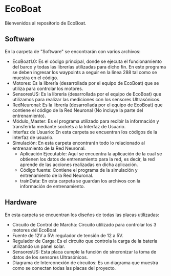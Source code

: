 # EcoBoat
Bienvenidos al repositorio de EcoBoat.



## Software

En la carpeta de "Software" se encontrarán con varios archivos:

- EcoBoat1.0: Es el código principal, donde se ejecuta el funcionamiento del barco y todas las librerías utilizadas para dicho fin. En este programa se deben ingresar los waypoints a seguir en la línea 288 tal como se muestra en el código.
- Motores: Es la librería (desarrollada por el equipo de EcoBoat) que se utiliza para controlar los motores.
- SensoresUS: Es la librería (desarrollada por el equipo de EcoBoat) que utilizamos para realizar las mediciones con los sensores Ultrasónicos.
- RedNeuronal: Es la librería (desarrollada por el equipo de EcoBoat) que contiene el código de la Red Neuronal (No incluye la parte del entrenamiento).
- Módulo_Master: Es el programa utilizado para recibir la información y transferirla mediante sockets a la Interfaz de Usuario.
- Interfaz de Usuario: En esta carpeta se encuentran los códigos de la interfaz de usuario.
- Simulación: En esta carpeta encontrarán todo lo relacionado al entrenamiento de la Red Neuronal.
  - Aplicación Ejecutable: Aquí se encuentra la aplicación de la cual se obtienen los datos de entrenamiento para la red, es decir, la red aprende de las acciones realizadas en dicha aplicación.
  - Código fuente: Contiene el programa de la simulación y entrenamiento de la Red Neuronal.
  - trainData: En esta carpeta se guardan los archivos con la información de entrenamiento.

## Hardware

En esta carpeta se encuentran los diseños de todas las placas utilizadas:

- Circuito de Control de Marcha: Circuito utilizado para controlar los 3 motores del EcoBoat
- Fuente de 12V a 5V: regulador de tensión de 12 a 5V.
- Regulador de Carga: Es el circuito que controla la carga de la batería utilizando un panel solar.
- SensoresUS: Esta placa cumple la función de sincronizar la toma de datos de los sensores Ultrasónicos.
- Diagrama de Interconexión de circuitos: Es un diagrama que muestra como se conectan todas las placas del proyecto.

